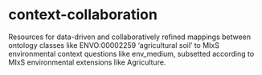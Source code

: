 # context-collaboration

Resources for data-driven and collaboratively refined mappings between ontology classes like ENVO:00002259 ‘agricultural soil’ to MIxS environmental context questions like env_medium, subsetted according to MIxS environmental extensions like Agriculture.

